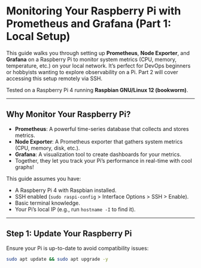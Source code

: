 # Monitoring Your Raspberry Pi with Prometheus and Grafana (Part 1: Local Setup)

This guide walks you through setting up **Prometheus**, **Node Exporter**, and **Grafana** on a Raspberry Pi to monitor system metrics (CPU, memory, temperature, etc.) on your local network. It’s perfect for DevOps beginners or hobbyists wanting to explore observability on a Pi. Part 2 will cover accessing this setup remotely via SSH.

Tested on a Raspberry Pi 4 running **Raspbian GNU/Linux 12 (bookworm)**.

---

## Why Monitor Your Raspberry Pi?
- **Prometheus**: A powerful time-series database that collects and stores metrics.
- **Node Exporter**: A Prometheus exporter that gathers system metrics (CPU, memory, disk, etc.).
- **Grafana**: A visualization tool to create dashboards for your metrics.
- Together, they let you track your Pi’s performance in real-time with cool graphs!

This guide assumes you have:
- A Raspberry Pi 4 with Raspbian installed.
- SSH enabled (`sudo raspi-config` > Interface Options > SSH > Enable).
- Basic terminal knowledge.
- Your Pi’s local IP (e.g., run `hostname -I` to find it).

---

## Step 1: Update Your Raspberry Pi
Ensure your Pi is up-to-date to avoid compatibility issues:
```bash
sudo apt update && sudo apt upgrade -y